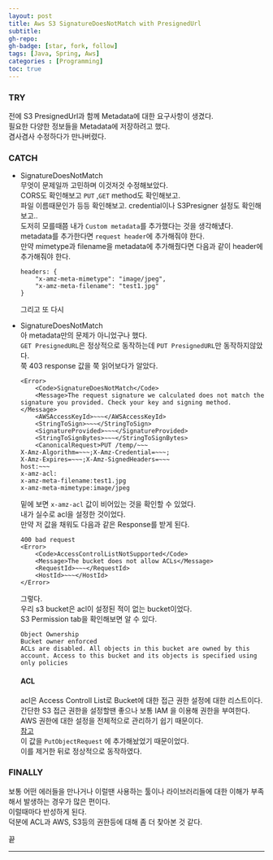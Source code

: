 ```yaml
---
layout: post 
title: Aws S3 SignatureDoesNotMatch with PresignedUrl
subtitle: 
gh-repo: 
gh-badge: [star, fork, follow]
tags: [Java, Spring, Aws]
categories : [Programming]
toc: true
---
```



### TRY
전에 S3 PresignedUrl과 함께 Metadata에 대한 요구사항이 생겼다.  
필요한 다양한 정보들을 Metadata에 저장하려고 했다.  
겸사겸사 수정하다가 만나버렸다.  

### CATCH

* SignatureDoesNotMatch  
    무엇이 문제일까 고민하며 이것저것 수정해보았다.  
    CORS도 확인해보고 `PUT` ,`GET` method도 확인해보고.  
    파일 이름때문인가 등등 확인해보고.  credential이나 S3Presigner 설정도 확인해보고..  
    도저히 모를때쯤 내가 `Custom metadata`를 추가했다는 것을 생각해넀다.  
    metadata를 추가한다면 `request header`에 추가해줘야 한다.   
    만약 mimetype과 filename을 metadata에 추가해줬다면 다음과 같이 header에 추가해줘야 한다.  
    ```
    headers: {
        "x-amz-meta-mimetype": "image/jpeg",
        "x-amz-meta-filename": "test1.jpg"
    }
    ```  
    그리고 또 다시  
* SignatureDoesNotMatch  
    아 metadata만의 문제가 아니었구나 했다.  
    `GET PresignedURL`은 정상적으로 동작하는데 `PUT PresignedURL`만 동작하지않았다.  
    쭉 403 response 값을 쭉 읽어보다가 알았다.
    ```
    <Error>
        <Code>SignatureDoesNotMatch</Code>
        <Message>The request signature we calculated does not match the signature you provided. Check your key and signing method.</Message>
        <AWSAccessKeyId>~~~</AWSAccessKeyId>
        <StringToSign>~~~</StringToSign>
        <SignatureProvided>~~~</SignatureProvided>
        <StringToSignBytes>~~~</StringToSignBytes>
        <CanonicalRequest>PUT /temp/~~~
    X-Amz-Algorithm=~~~;X-Amz-Credential=~~~;
    X-Amz-Expires=~~~;X-Amz-SignedHeaders=~~~
    host:~~~
    x-amz-acl:
    x-amz-meta-filename:test1.jpg
    x-amz-meta-mimetype:image/jpeg
    ```  
    밑에 보면 `x-amz-acl` 값이 비어있는 것을 확인할 수 있었다.  
    내가 실수로 acl을 설정한 것이었다.  
    만약 저 값을 채워도 다음과 같은 Response를 받게 된다.  
    ```
    400 bad request
    <Error>
        <Code>AccessControlListNotSupported</Code>
        <Message>The bucket does not allow ACLs</Message>
        <RequestId>~~~</RequestId>
        <HostId>~~~</HostId>
    </Error>
    ```
    그렇다.  
    우리 s3 bucket은 acl이 설정된 적이 없는 bucket이었다.  
    S3 Permission tab을 확인해보면 알 수 있다.  
    ```
    Object Ownership
    Bucket owner enforced
    ACLs are disabled. All objects in this bucket are owned by this account. Access to this bucket and its objects is specified using only policies
    ```

    #### ACL  
    acl은 Access Controll List로 Bucket에 대한 접근 권한 설정에 대한 리스트이다.  
    간단한 S3 접근 권한을 설정할땐 좋으나 보통 IAM 을 이용해 권한을 부여한다.  
    AWS 권한에 대한 설정을 전체적으로 관리하기 쉽기 때문이다.  
    [참고](https://binaryguy.tech/aws/s3/iam-policies-vs-s3-policies-vs-s3-bucket-acls/)  
    이 값을 `PutObjectRequest` 에 추가해놨었기 때문이었다.  
    이를 제거한 뒤로 정상적으로 동작하였다.  

### FINALLY

보통 어떤 에러들을 만나거나 이럴땐 사용하는 툴이나 라이브러리들에 대한 이해가 부족해서 발생하는 경우가 많은 편이다.  
이럴때마다 반성하게 된다.  
덕분에 ACL과 AWS, S3등의 권한등에 대해 좀 더 찾아본 것 같다.  

끝

---
